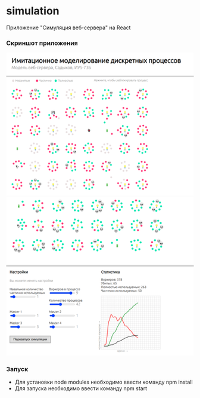 # simulation
Приложение "Симуляция веб-сервера" на React

### Скриншот приложения
[![Скриншот приложения](https://github.com/marksadykov/simulation/blob/master/screen.png)](https://github.com/marksadykov/simulation/blob/master/screen.png)
[![Скриншот приложения](https://github.com/marksadykov/simulation/blob/master/screen2.png)](https://github.com/marksadykov/simulation/blob/master/screen2.png)

### Запуск
- Для установки node modules необходимо ввести команду npm install
- Для запуска необходимо ввести команду npm start

